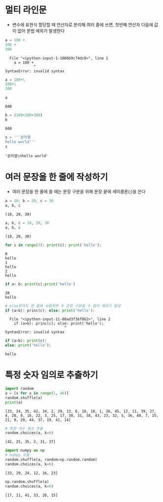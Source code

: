 # 멀티 라인문
- 변수에 표현식 할당할 때 연산자로 분리해 여러 줄에 쓰면, 첫번째 연산자 다음에 값이 없어 문법 예외가 발생한다


```python
a = 100 +
200 +
300
```


      File "<ipython-input-1-1066b9c74dc0>", line 1
        a = 100 +
                 ^
    SyntaxError: invalid syntax
    



```python
a = 100+\
200+\
300
```


```python
a
```




    600




```python
b = (100+200+300)
b
```




    600




```python
s = '''문자열
hello world'''
s
```




    '문자열\nhello world'



# 여러 문장을 한 줄에 작성하기
- 여러 문장을 한 줄에 쓸 때는 문장 구분을 위해 문장 끝에 세미콜론(;)을 쓴다


```python
a = 10; b = 20; c = 30
a, b, c
```




    (10, 20, 30)




```python
a, b, c = 10, 20, 30
a, b, c
```




    (10, 20, 30)




```python
for i in range(3): print(i); print('hello');
```

    0
    hello
    1
    hello
    2
    hello
    


```python
if a< b: print(c);print('hello')
```

    30
    hello
    


```python
# else문까지 한 줄에 사용하면 두 문장 구분할 수 없어 예외가 발생
if (a>b): princ(c); else: print('hello');
```


      File "<ipython-input-11-80ad3f36f862>", line 2
        if (a>b): princ(c); else: print('hello');
                               ^
    SyntaxError: invalid syntax
    



```python
if (a>b): print(c);
else: print('hello');
```

    hello
    

# 특정 숫자 임의로 추출하기


```python
import random
a = [x for x in range(1, 46)]
random.shuffle(a)
print(a)
```

    [33, 24, 35, 42, 34, 2, 29, 13, 6, 18, 10, 1, 26, 45, 12, 11, 39, 27, 4, 28, 8, 16, 22, 3, 25, 17, 30, 31, 38, 43, 23, 32, 5, 36, 40, 7, 15, 21, 9, 20, 44, 37, 19, 41, 14]
    


```python
# 특정 개수 원소 추출
random.choices(a, k=6)
```




    [42, 25, 35, 2, 31, 37]




```python
import numpy as np
# numpy 모듈
random.shuffle(a, random=np.random.random)
random.choices(a, k=6)
```




    [33, 29, 24, 12, 16, 23]




```python
np.random.shuffle(a)
random.choices(a, k=6)
```




    [17, 11, 41, 33, 20, 15]




```python

```
